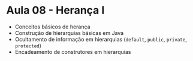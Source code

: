 # Aula 08 - Herança I

* Conceitos básicos de herança
* Construção de hierarquias básicas em Java
* Ocultamento de informação em hierarquias (`default`, `public`, `private`, `protected`)
* Encadeamento de construtores em hierarquias